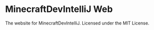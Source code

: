 MinecraftDevIntelliJ Web
========================

The website for MinecraftDevIntelliJ. Licensed under the MIT License.
